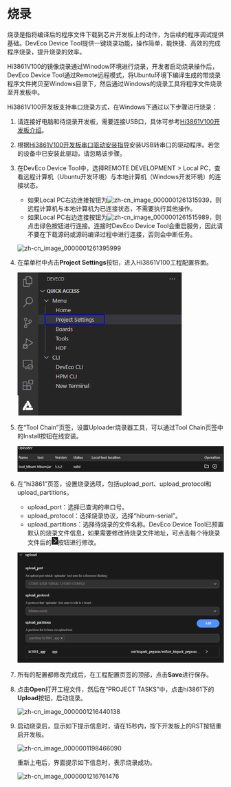 # 烧录


烧录是指将编译后的程序文件下载到芯片开发板上的动作，为后续的程序调试提供基础。DevEco Device Tool提供一键烧录功能，操作简单，能快捷、高效的完成程序烧录，提升烧录的效率。

Hi3861V100的镜像烧录通过Winodow环境进行烧录，开发者启动烧录操作后，DevEco Device Tool通过Remote远程模式，将Ubuntu环境下编译生成的带烧录程序文件拷贝至Windows目录下，然后通过Windows的烧录工具将程序文件烧录至开发板中。

Hi3861V100开发板支持串口烧录方式，在Windows下通过以下步骤进行烧录：


1. 请连接好电脑和待烧录开发板，需要连接USB口，具体可参考[Hi3861V100开发板介绍](quickstart-lite-introduction-hi3861.md)。

2. 根据[Hi3861V100开发板串口驱动安装指导](https://gitee.com/link?target=https%3A%2F%2Fdevice.harmonyos.com%2Fcn%2Fdocs%2Fdocumentation%2Fguide%2Fhi3861-drivers-0000001058153433)安装USB转串口的驱动程序。若您的设备中已安装此驱动，请忽略该步骤。

3. 在DevEco Device Tool中，选择REMOTE DEVELOPMENT &gt; Local PC，查看远程计算机（Ubuntu开发环境）与本地计算机（Windows开发环境）的连接状态。
   - 如果Local PC右边连接按钮为![zh-cn_image_0000001261315939](figures/zh-cn_image_0000001261315939.png)，则远程计算机与本地计算机为已连接状态，不需要执行其他操作。
   - 如果Local PC右边连接按钮为![zh-cn_image_0000001261515989](figures/zh-cn_image_0000001261515989.png)，则点击绿色按钮进行连接。连接时DevEco Device Tool会重启服务，因此请不要在下载源码或源码编译过程中进行连接，否则会中断任务。

   ![zh-cn_image_0000001261395999](figures/zh-cn_image_0000001261395999.png)

4. 在菜单栏中点击**Project Settings**按钮，进入Hi3861V100工程配置界面。

   ![zh-cn_image_0000001333802045.png](figures/zh-cn_image_0000001333802045.png)

5. 在“Tool Chain”页签，设置Uploader烧录器工具，可以通过Tool Chain页签中的Install按钮在线安装。

   ![zh-cn_image_0000001198943768](figures/zh-cn_image_0000001198943768.png)

6. 在“hi3861”页签，设置烧录选项，包括upload_port、upload_protocol和upload_partitions。
   - upload_port：选择已查询的串口号。
   - upload_protocol：选择烧录协议，选择“hiburn-serial”。
   - upload_partitions：选择待烧录的文件名称。DevEco Device Tool已预置默认的烧录文件信息，如果需要修改待烧录文件地址，可点击每个待烧录文件后的![zh-cn_image_0000001333642545.png](figures/zh-cn_image_0000001333642545.png)按钮进行修改。

   ![zh-cn_image_0000001243704061](figures/zh-cn_image_0000001243704061.png)

7. 所有的配置都修改完成后，在工程配置页签的顶部，点击**Save**进行保存。

8. 点击**Open**打开工程文件，然后在“PROJECT TASKS”中，点击hi3861下的**Upload**按钮，启动烧录。

   ![zh-cn_image_0000001216440138](figures/zh-cn_image_0000001216440138.png)

9. 启动烧录后，显示如下提示信息时，请在15秒内，按下开发板上的RST按钮重启开发板。

    ![zh-cn_image_0000001198466090](figures/zh-cn_image_0000001198466090.png)

   重新上电后，界面提示如下信息时，表示烧录成功。
   
   ![zh-cn_image_0000001216761476](figures/zh-cn_image_0000001216761476.png)
